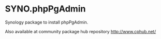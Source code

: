 SYNO.phpPgAdmin
===============

Synology package to install phpPgAdmin.

Also available at community package hub repository http://www.cphub.net/
